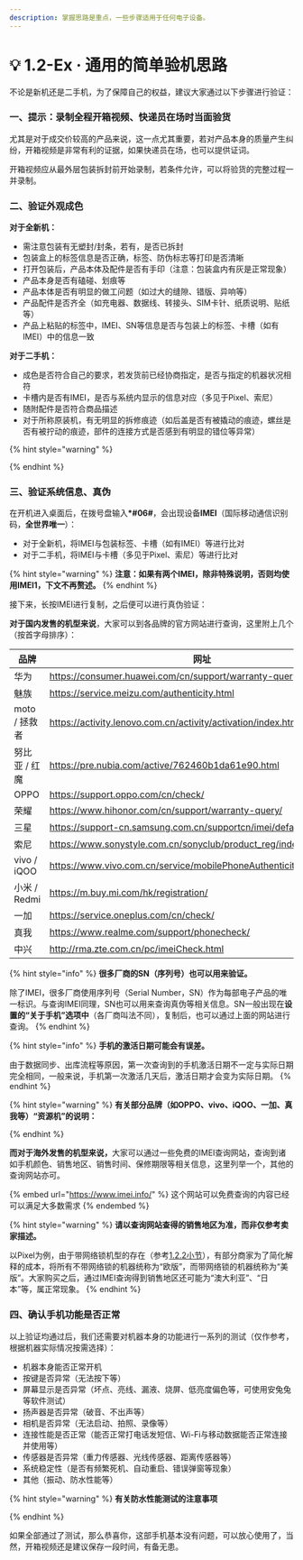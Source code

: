 ```yaml
---
description: 掌握思路是重点，一些步骤适用于任何电子设备。
---
```


# 💡 1.2-Ex · 通用的简单验机思路

不论是新机还是二手机，为了保障自己的权益，建议大家通过以下步骤进行验证：

### 一、提示：录制全程开箱视频、快递员在场时当面验货

尤其是对于成交价较高的产品来说，这一点尤其重要，若对产品本身的质量产生纠纷，开箱视频是非常有利的证据，如果快递员在场，也可以提供证词。

开箱视频应从最外层包装拆封前开始录制，若条件允许，可以将验货的完整过程一并录制。

### 二、验证外观成色

**对于全新机：**

* 需注意包装有无塑封/封条，若有，是否已拆封
* 包装盒上的标签信息是否正确，标签、防伪标志等打印是否清晰
* 打开包装后，产品本体及配件是否有手印（注意：包装盒内有灰是正常现象）
* 产品本身是否有磕碰、划痕等
* 产品本体是否有明显的做工问题（如过大的缝隙、错版、异响等）
* 产品配件是否齐全（如充电器、数据线、转接头、SIM卡针、纸质说明、贴纸等）
* 产品上粘贴的标签中，IMEI、SN等信息是否与包装上的标签、卡槽（如有IMEI）中的信息一致

**对于二手机：**

* 成色是否符合自己的要求，若发货前已经协商指定，是否与指定的机器状况相符
* 卡槽内是否有IMEI，是否与系统内显示的信息对应（多见于Pixel、索尼）
* 随附配件是否符合商品描述
* 对于所称原装机，有无明显的拆修痕迹（如后盖是否有被撬动的痕迹，螺丝是否有被拧动的痕迹，部件的连接方式是否感到有明显的错位等异常）

{% hint style="warning" %}

{% endhint %}

### 三、验证系统信息、真伪

在开机进入桌面后，在拨号盘输&#x5165;**\*#06#**，会出现设备**IMEI**（国际移动通信识别码，**全世界唯一**）：

* 对于全新机，将IMEI与包装标签、卡槽（如有IMEI）等进行比对
* 对于二手机，将IMEI与卡槽（多见于Pixel、索尼）等进行比对

{% hint style="warning" %}
**注意：如果有两个IMEI，除非特殊说明，否则均使用IMEI1，下文不再赘述。**
{% endhint %}

接下来，长按IMEI进行复制，之后便可以进行真伪验证：

**对于国内发售的机型来说**，大家可以到各品牌的官方网站进行查询，这里附上几个（按首字母排序）：

<table><thead><tr><th width="158">品牌</th><th width="589">网址</th></tr></thead><tbody><tr><td>华为</td><td><a href="https://consumer.huawei.com/cn/support/warranty-query/">https://consumer.huawei.com/cn/support/warranty-query/</a></td></tr><tr><td>魅族</td><td><a href="https://service.meizu.com/authenticity.html">https://service.meizu.com/authenticity.html</a></td></tr><tr><td>moto / 拯救者</td><td><a href="https://activity.lenovo.com.cn/activity/activation/index.html">https://activity.lenovo.com.cn/activity/activation/index.html</a></td></tr><tr><td>努比亚 / 红魔</td><td><a href="https://pre.nubia.com/active/762460b1da61e90.html">https://pre.nubia.com/active/762460b1da61e90.html</a></td></tr><tr><td>OPPO</td><td><a href="https://support.oppo.com/cn/check/">https://support.oppo.com/cn/check/</a></td></tr><tr><td>荣耀</td><td><a href="https://www.hihonor.com/cn/support/warranty-query/">https://www.hihonor.com/cn/support/warranty-query/</a></td></tr><tr><td>三星</td><td><a href="https://support-cn.samsung.com.cn/supportcn/imei/default.aspx">https://support-cn.samsung.com.cn/supportcn/imei/default.aspx</a></td></tr><tr><td>索尼</td><td><a href="https://www.sonystyle.com.cn/sonyclub/product_reg/index.html">https://www.sonystyle.com.cn/sonyclub/product_reg/index.html</a></td></tr><tr><td>vivo / iQOO</td><td><a href="https://www.vivo.com.cn/service/mobilePhoneAuthenticityCheck/index">https://www.vivo.com.cn/service/mobilePhoneAuthenticityCheck/ndex/</a></td></tr><tr><td>小米 / Redmi</td><td><a href="https://m.buy.mi.com/hk/registration">https://m.buy.mi.com/hk/registration/</a></td></tr><tr><td>一加</td><td><a href="https://service.oneplus.com/cn/check">https://service.oneplus.com/cn/check/</a></td></tr><tr><td>真我</td><td><a href="https://www.realme.com/support/phonecheck">https://www.realme.com/support/phonecheck/</a></td></tr><tr><td>中兴</td><td><a href="http://rma.zte.com.cn/pc/imeiCheck.html">http://rma.zte.com.cn/pc/imeiCheck.html</a></td></tr></tbody></table>

{% hint style="info" %}
**很多厂商的SN（序列号）也可以用来验证。**

除了IMEI，很多厂商使用序列号（Serial Number，SN）作为每部电子产品的唯一标识。与查询IMEI同理，SN也可以用来查询真伪等相关信息。SN一般出现在**设置的“关于手机”选项中**（各厂商叫法不同），复制后，也可以通过上面的网站进行查询。
{% endhint %}

{% hint style="info" %}
**手机的激活日期可能会有误差。**

由于数据同步、出库流程等原因，第一次查询到的手机激活日期不一定与实际日期完全相同，一般来说，手机第一次激活几天后，激活日期才会变为实际日期。
{% endhint %}

{% hint style="warning" %}
**有关部分品牌（如OPPO、vivo、iQOO、一加、真我等）“资源机”的说明：**


{% endhint %}

**而对于海外发售的机型来说，**&#x5927;家可以通过一些免费的IMEI查询网站，查询到诸如手机颜色、销售地区、销售时间、保修期限等相关信息，这里列举一个，其他的查询网站亦可。

{% embed url="https://www.imei.info/" %}
这个网站可以免费查询的内容已经可以满足大多数需求
{% endembed %}

{% hint style="warning" %}
**请以查询网站查得的销售地区为准，而非仅参考卖家描述。**

以Pixel为例，由于带网络锁机型的存在（参考[1.2.2小节](for_global_models.md)），有部分商家为了简化解释的成本，将所有不带网络锁的机器统称为“欧版”，而带网络锁的机器统称为“美版”。大家购买之后，通过IMEI查询得到销售地区还可能为“澳大利亚”、“日本”等，属正常现象。
{% endhint %}

### 四、确认手机功能是否正常

以上验证均通过后，我们还需要对机器本身的功能进行一系列的测试（仅作参考，根据机器实际情况按需选择）：

* 机器本身能否正常开机
* 按键是否异常（无法按下等）
* 屏幕显示是否异常（坏点、亮线、漏液、烧屏、低亮度偏色等，可使用安兔兔等软件测试）
* 扬声器是否异常（破音、不出声等）
* 相机是否异常（无法启动、拍照、录像等）
* 连接性能是否正常（能否正常打电话发短信、Wi-Fi与移动数据能否正常连接并使用等）
* 传感器是否异常（重力传感器、光线传感器、距离传感器等）
* 系统稳定性（是否有频繁死机、自动重启、错误弹窗等现象）
* 其他（振动、防水性能等）

{% hint style="warning" %}
**有关防水性能测试的注意事项**


{% endhint %}

如果全部通过了测试，那么恭喜你，这部手机基本没有问题，可以放心使用了，当然，开箱视频还是建议保存一段时间，有备无患。
